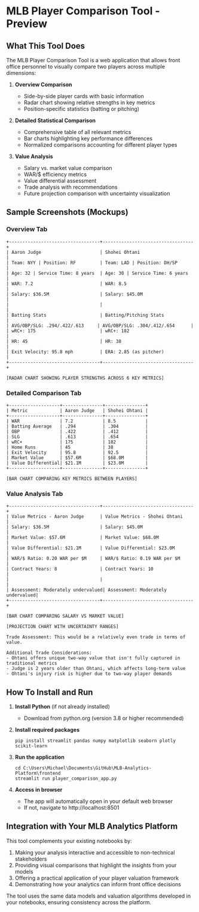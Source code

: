 # MLB Player Comparison Tool - Preview

## What This Tool Does

The MLB Player Comparison Tool is a web application that allows front office personnel to visually compare two players across multiple dimensions:

1. **Overview Comparison**
   - Side-by-side player cards with basic information
   - Radar chart showing relative strengths in key metrics
   - Position-specific statistics (batting or pitching)

2. **Detailed Statistical Comparison**
   - Comprehensive table of all relevant metrics
   - Bar charts highlighting key performance differences
   - Normalized comparisons accounting for different player types

3. **Value Analysis**
   - Salary vs. market value comparison
   - WAR/$ efficiency metrics
   - Value differential assessment
   - Trade analysis with recommendations
   - Future projection comparison with uncertainty visualization

## Sample Screenshots (Mockups)

### Overview Tab
```
+----------------------------------+----------------------------------+
| Aaron Judge                      | Shohei Ohtani                    |
| Team: NYY | Position: RF         | Team: LAD | Position: DH/SP      |
| Age: 32 | Service Time: 8 years  | Age: 30 | Service Time: 6 years  |
| WAR: 7.2                         | WAR: 8.5                         |
| Salary: $36.5M                   | Salary: $45.0M                   |
|                                  |                                  |
| Batting Stats                    | Batting/Pitching Stats           |
| AVG/OBP/SLG: .294/.422/.613     | AVG/OBP/SLG: .304/.412/.654      |
| wRC+: 175                        | wRC+: 182                        |
| HR: 45                           | HR: 38                           |
| Exit Velocity: 95.8 mph          | ERA: 2.85 (as pitcher)           |
+----------------------------------+----------------------------------+

[RADAR CHART SHOWING PLAYER STRENGTHS ACROSS 6 KEY METRICS]
```

### Detailed Comparison Tab
```
+-------------------+---------------+---------------+
| Metric            | Aaron Judge   | Shohei Ohtani |
+-------------------+---------------+---------------+
| WAR               | 7.2           | 8.5           |
| Batting Average   | .294          | .304          |
| OBP               | .422          | .412          |
| SLG               | .613          | .654          |
| wRC+              | 175           | 182           |
| Home Runs         | 45            | 38            |
| Exit Velocity     | 95.8          | 92.5          |
| Market Value      | $57.6M        | $68.0M        |
| Value Differential| $21.1M        | $23.0M        |
+-------------------+---------------+---------------+

[BAR CHART COMPARING KEY METRICS BETWEEN PLAYERS]
```

### Value Analysis Tab
```
+----------------------------------+----------------------------------+
| Value Metrics - Aaron Judge      | Value Metrics - Shohei Ohtani    |
| Salary: $36.5M                   | Salary: $45.0M                   |
| Market Value: $57.6M             | Market Value: $68.0M             |
| Value Differential: $21.1M       | Value Differential: $23.0M       |
| WAR/$ Ratio: 0.20 WAR per $M     | WAR/$ Ratio: 0.19 WAR per $M     |
| Contract Years: 8                | Contract Years: 10               |
|                                  |                                  |
| Assessment: Moderately undervalued| Assessment: Moderately undervalued|
+----------------------------------+----------------------------------+

[BAR CHART COMPARING SALARY VS MARKET VALUE]

[PROJECTION CHART WITH UNCERTAINTY RANGES]

Trade Assessment: This would be a relatively even trade in terms of value.

Additional Trade Considerations:
- Ohtani offers unique two-way value that isn't fully captured in traditional metrics
- Judge is 2 years older than Ohtani, which affects long-term value
- Ohtani's injury risk is higher due to two-way player demands
```

## How To Install and Run

1. **Install Python** (if not already installed)
   - Download from python.org (version 3.8 or higher recommended)

2. **Install required packages**
   ```
   pip install streamlit pandas numpy matplotlib seaborn plotly scikit-learn
   ```

3. **Run the application**
   ```
   cd C:\Users\Michael\Documents\GitHub\MLB-Analytics-Platform\frontend
   streamlit run player_comparison_app.py
   ```

4. **Access in browser**
   - The app will automatically open in your default web browser
   - If not, navigate to http://localhost:8501

## Integration with Your MLB Analytics Platform

This tool complements your existing notebooks by:

1. Making your analysis interactive and accessible to non-technical stakeholders
2. Providing visual comparisons that highlight the insights from your models
3. Offering a practical application of your player valuation framework
4. Demonstrating how your analytics can inform front office decisions

The tool uses the same data models and valuation algorithms developed in your notebooks, ensuring consistency across the platform.
